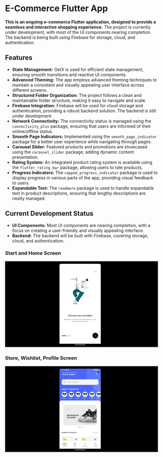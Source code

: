 # **E-Commerce Flutter App**

**This is an ongoing e-commerce Flutter application, designed to provide a seamless and interactive shopping experience.** The project is currently under development, with most of the UI components nearing completion. The backend is being built using Firebase for storage, cloud, and authentication.

## **Features**

- **State Management:** GetX is used for efficient state management, ensuring smooth transitions and reactive UI components.
- **Advanced Theming:** The app employs advanced theming techniques to maintain a consistent and visually appealing user interface across different screens.
- **Structured Folder Organization:** The project follows a clean and maintainable folder structure, making it easy to navigate and scale.
- **Firebase Integration:** Firebase will be used for cloud storage and authentication, providing a robust backend solution. The backend is still under development.
- **Network Connectivity:** The connectivity status is managed using the `connectivity_plus` package, ensuring that users are informed of their online/offline status.
- **Smooth Page Indicators:** Implemented using the `smooth_page_indicator` package for a better user experience while navigating through pages.
- **Carousel Slider:** Featured products and promotions are showcased using the `carousel_slider` package, adding dynamic content presentation.
- **Rating System:** An integrated product rating system is available using the `flutter_rating_bar` package, allowing users to rate products.
- **Progress Indicators:** The `capped_progress_indicator` package is used to display progress in various parts of the app, providing visual feedback to users.
- **Expandable Text:** The `readmore` package is used to handle expandable text in product descriptions, ensuring that lengthy descriptions are neatly managed.

## **Current Development Status**

- **UI Components:** Most UI components are nearing completion, with a focus on creating a user-friendly and visually appealing interface.
- **Backend:** The backend will be built with Firebase, covering storage, cloud, and authentication.

### Start and Home Screen
![Start and Home](./assets/authAndHome.gif)

### Store, Wishlist, Profile Screen
![StoreWishlistProfile Screen](./assets/storeWishlistProfile.gif)
